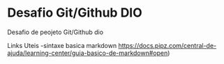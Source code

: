 # Desafio Git/Github DIO
Desafio de peojeto Git/Github dio

Links Uteis
-sintaxe basica markdown https://docs.pipz.com/central-de-ajuda/learning-center/guia-basico-de-markdown#open)
